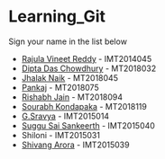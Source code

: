 # Learning_Git

Sign your name in the list below

- [Rajula Vineet Reddy](http://github.com/rajula96reddy/) - IMT2014045
- [Dipta Das Chowdhury](https://github.com/diptaddc/) - MT2018032
- [Jhalak Naik](https://github.com/JhalakNaik/) - MT2018045
- [Pankaj](http://github.com/panki989/) - MT2018075
- [Rishabh Jain](http://github.com/alchemaniac) - MT2018094
- [Sourabh Kondapaka](https://github.com/diningPhilosopher64) - MT2018119
- [G.Sravya](https://github.com/gangishettysravya/) - IMT2015014
- [Suggu Sai Sankeerth](https://github.com/SugguSaiSankeerth) - IMT2015040
- Shiloni - IMT2015031
- [Shivang Arora](http://github.com/arorashivang97/) - IMT2015039
